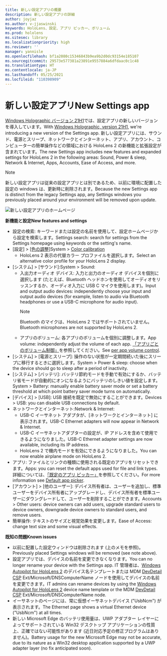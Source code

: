 ```yaml
---
title: 新しい設定アプリの概要
description: 新しい設定アプリの詳細
author: joyjaz
ms.author: v-jjaswinski
keywords: HoloLens、設定、アプリ ピッカー、ボリューム
ms.prod: hololens
ms.sitesec: library
ms.localizationpriority: high
ms.reviewer: ''
manager: yannisle
ms.openlocfilehash: bf1a2080c15346843b9ea9b2d0dc93154e185107
ms.sourcegitcommit: 29573e577381a23891e9557884a6dfdaac0c1c48
ms.translationtype: HT
ms.contentlocale: ja-JP
ms.lasthandoff: 05/25/2021
ms.locfileid: "110398909"
---
```

# <a name="new-settings-app"></a><span data-ttu-id="31969-104">新しい設定アプリ</span><span class="sxs-lookup"><span data-stu-id="31969-104">New Settings app</span></span>

<span data-ttu-id="31969-105">[Windows Holographic バージョン 21H1](hololens-release-notes.md#windows-holographic-version-21h1)では、設定アプリの新しいバージョンを導入しています。</span><span class="sxs-lookup"><span data-stu-id="31969-105">With [Windows Holographic, version 21H1](hololens-release-notes.md#windows-holographic-version-21h1), we're introducing a new version of the Settings app.</span></span> <span data-ttu-id="31969-106">新しい設定アプリには、サウンド、電源とスリープ、ネットワークとインターネット、アプリ、アカウント、コンピューターの簡単操作などの領域における HoloLens 2 の新機能と拡張設定が含まれています。</span><span class="sxs-lookup"><span data-stu-id="31969-106">The new Settings app includes new features and expanded settings for HoloLens 2 in the following areas: Sound, Power & sleep, Network & Internet, Apps, Accounts, Ease of Access, and more.</span></span>

> [!NOTE]
> <span data-ttu-id="31969-107">新しい設定アプリは従来の設定アプリとは別であるため、以前に環境に配置した設定の windows は、更新時に削除されます。</span><span class="sxs-lookup"><span data-stu-id="31969-107">Because the new Settings app is distinct from the legacy Settings app, any Settings windows you previously placed around your environment will be removed upon update.</span></span>

![新しい設定アプリのホームページ](images/new-settings-app.png)

<span data-ttu-id="31969-109">**新機能と設定**</span><span class="sxs-lookup"><span data-stu-id="31969-109">**New features and settings**</span></span>
- <span data-ttu-id="31969-110">設定の検索: キーワードまたは設定の名前を使用して、設定ホームページから設定を検索します。</span><span class="sxs-lookup"><span data-stu-id="31969-110">Settings search: search for settings from the Settings homepage using keywords or the setting's name.</span></span>
- <span data-ttu-id="31969-111">[設定] > [[色の調整]](hololens2-display.md#how-to-use-display-color-calibration)</span><span class="sxs-lookup"><span data-stu-id="31969-111">System > [Color calibration](hololens2-display.md#how-to-use-display-color-calibration)</span></span>
    - <span data-ttu-id="31969-112">HoloLens 2 表示の代替カラー プロファイルを選択します。</span><span class="sxs-lookup"><span data-stu-id="31969-112">Select an alternative color profile for your HoloLens 2 display.</span></span>
- <span data-ttu-id="31969-113">[システム] > [サウンド]:</span><span class="sxs-lookup"><span data-stu-id="31969-113">System > Sound:</span></span>
  - <span data-ttu-id="31969-114">入出力オーディオ デバイス: 入力と出力のオーディオ デバイスを個別に選択します (たとえば、Bluetooth ヘッドホンを使用してオーディオをリッスンするか、オーディオ入力に USB C マイクを使用します)。</span><span class="sxs-lookup"><span data-stu-id="31969-114">Input and output audio devices: independently choose your input and output audio devices (for example, listen to audio via Bluetooth headphones or use a USB-C microphone for audio input).</span></span>
    > [!NOTE]
    > <span data-ttu-id="31969-115">Bluetooth のマイクは、HoloLens 2 ではサポートされていません。</span><span class="sxs-lookup"><span data-stu-id="31969-115">Bluetooth microphones are not supported by HoloLens 2.</span></span>
  - <span data-ttu-id="31969-116">アプリのボリューム: 各アプリのボリュームを個別に調整します。</span><span class="sxs-lookup"><span data-stu-id="31969-116">App volume: independently adjust the volume of each app.</span></span> <span data-ttu-id="31969-117">[「アプリごとのボリューム制御」](holographic-home.md#per-app-volume-control)を参照してください。</span><span class="sxs-lookup"><span data-stu-id="31969-117">See [per app volume control](holographic-home.md#per-app-volume-control).</span></span>
- <span data-ttu-id="31969-118">[システム] > [電源とスリープ]: 操作のない状態が一定期間続いた後にスリープに移行するときに選択します。</span><span class="sxs-lookup"><span data-stu-id="31969-118">System > Power & sleep: choose when the device should go to sleep after a period of inactivity.</span></span>
- <span data-ttu-id="31969-119">[システム] > [バッテリ]: バッテリ節約モードを手動で有効にするか、バッテリ省モードが自動的にオンになるようにバッテリのしきい値を設定します。</span><span class="sxs-lookup"><span data-stu-id="31969-119">System > Battery: manually enable battery saver mode or set a battery threshold at which point battery saver mode turns on automatically.</span></span>
- <span data-ttu-id="31969-120">[デバイス] > [USB]: USB 接続を既定で無効にすることができます。</span><span class="sxs-lookup"><span data-stu-id="31969-120">Devices > USB: you can disable USB connections by default.</span></span>
- <span data-ttu-id="31969-121">ネットワークとインターネット:</span><span class="sxs-lookup"><span data-stu-id="31969-121">Network & Internet:</span></span>
  - <span data-ttu-id="31969-122">USB-C イーサネット アダプタが、[ネットワークとインターネット] に表示されます。</span><span class="sxs-lookup"><span data-stu-id="31969-122">USB-C Ethernet adapters will now appear in Network & Internet.</span></span>
  - <span data-ttu-id="31969-123">USB-C イーサネットアダプターの設定が、IP アドレスを含めて使用できるようになりました。</span><span class="sxs-lookup"><span data-stu-id="31969-123">USB-C Ethernet adapter settings are now available, including its IP address.</span></span>
  - <span data-ttu-id="31969-124">HoloLens 2 で機内モードを有効にできるようになりました。</span><span class="sxs-lookup"><span data-stu-id="31969-124">You can now enable airplane mode on HoloLens 2.</span></span>
- <span data-ttu-id="31969-125">アプリ: ファイルとリンクの種類に使用される既定のアプリをリセットできます。</span><span class="sxs-lookup"><span data-stu-id="31969-125">Apps: you can reset the default apps used for file and link types.</span></span> <span data-ttu-id="31969-126">詳細については、[「既定のアプリ ピッカー」](holographic-home.md#default-app-picker)を参照してください。</span><span class="sxs-lookup"><span data-stu-id="31969-126">For more information see [Default app picker](holographic-home.md#default-app-picker).</span></span>
- <span data-ttu-id="31969-127">[アカウント] > [他のユーザー]: デバイス所有者は、ユーザーを追加し、標準ユーザーをデバイス所有者にアップグレードし、デバイス所有者を標準ユーザーにダウングレードして、ユーザーを削除することができます。</span><span class="sxs-lookup"><span data-stu-id="31969-127">Accounts > Other users: device owners can add users, upgrade standard users to device owners, downgrade device owners to standard users, and remove users.</span></span>
- <span data-ttu-id="31969-128">簡単操作: テキストのサイズと視覚効果を変更します。</span><span class="sxs-lookup"><span data-stu-id="31969-128">Ease of Access: change text size and some visual effects.</span></span>

<span data-ttu-id="31969-129">**既知の問題**</span><span class="sxs-lookup"><span data-stu-id="31969-129">**Known issues**</span></span>
- <span data-ttu-id="31969-130">以前に配置した設定ウィンドウは削除されます (上のメモを参照)。</span><span class="sxs-lookup"><span data-stu-id="31969-130">Previously placed Settings windows will be removed (see note above).</span></span>
- <span data-ttu-id="31969-131">設定アプリでは、デバイスの名前を変更できなくなります。</span><span class="sxs-lookup"><span data-stu-id="31969-131">You can no longer rename your device with the Settings app.</span></span> <span data-ttu-id="31969-132">IT 管理者は、[Windows Autopilot for HoloLens 2](https://docs.microsoft.com/hololens/hololens2-autopilot) のデバイス名テンプレートまたは MDM [DevDetail CSP](https://docs.microsoft.com/windows/client-management/mdm/devdetail-csp) Ext/Microsoft/DNSComputerName ノードを使用してデバイスの名前を変更できます。</span><span class="sxs-lookup"><span data-stu-id="31969-132">IT admins can rename devices by using the [Windows Autopilot for HoloLens 2](https://docs.microsoft.com/hololens/hololens2-autopilot) device name template or the MDM [DevDetail CSP](https://docs.microsoft.com/windows/client-management/mdm/devdetail-csp) Ext/Microsoft/DNSComputerName node.</span></span>
- <span data-ttu-id="31969-133">イーサネットのページには、常に仮想イーサネットデバイス ("UsbNcm") が表示されます。</span><span class="sxs-lookup"><span data-stu-id="31969-133">The Ethernet page shows a virtual Ethernet device ("UsbNcm") at all times.</span></span>
- <span data-ttu-id="31969-134">新しい Microsoft Edge のバッテリ使用量は、UWP アダプター レイヤーによってサポートされている Win32 デスクトップ アプリケーションの性質上、正確ではない可能性があります (近日対応予定の修正プログラムはありません)。</span><span class="sxs-lookup"><span data-stu-id="31969-134">Battery usage for the new Microsoft Edge may not be accurate, due to its nature as a Win32 desktop application supported by a UWP adapter layer (no fix anticipated soon).</span></span>

